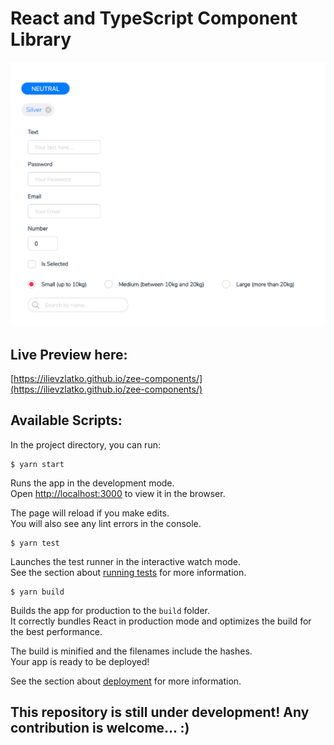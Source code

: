# React and TypeScript Component Library
![alt text](https://github.com/ilievZlatko/zee-components/blob/master/src/assets/images/lib-screenshot.png)

## Live Preview here:

[https://ilievzlatko.github.io/zee-components/](https://ilievzlatko.github.io/zee-components/)

## Available Scripts:

In the project directory, you can run:

```console
$ yarn start
```

Runs the app in the development mode.<br />
Open [http://localhost:3000](http://localhost:3000) to view it in the browser.

The page will reload if you make edits.<br />
You will also see any lint errors in the console.

```console
$ yarn test
```

Launches the test runner in the interactive watch mode.<br />
See the section about [running tests](https://facebook.github.io/create-react-app/docs/running-tests) for more information.

```console
$ yarn build
```

Builds the app for production to the `build` folder.<br />
It correctly bundles React in production mode and optimizes the build for the best performance.

The build is minified and the filenames include the hashes.<br />
Your app is ready to be deployed!

See the section about [deployment](https://facebook.github.io/create-react-app/docs/deployment) for more information.

## This repository is still under development! Any contribution is welcome... :)

